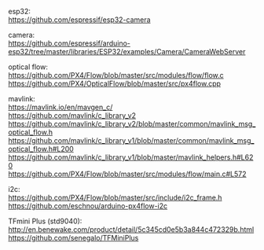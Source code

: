 


esp32:  
https://github.com/espressif/esp32-camera  

camera:  
https://github.com/espressif/arduino-esp32/tree/master/libraries/ESP32/examples/Camera/CameraWebServer

optical flow:  
https://github.com/PX4/Flow/blob/master/src/modules/flow/flow.c  
https://github.com/PX4/OpticalFlow/blob/master/src/px4flow.cpp  

mavlink:  
https://mavlink.io/en/mavgen_c/  
https://github.com/mavlink/c_library_v2  
https://github.com/mavlink/c_library_v2/blob/master/common/mavlink_msg_optical_flow.h  
https://github.com/mavlink/c_library_v1/blob/master/common/mavlink_msg_optical_flow.h#L200  
https://github.com/mavlink/c_library_v1/blob/master/mavlink_helpers.h#L620  
https://github.com/PX4/Flow/blob/master/src/modules/flow/main.c#L572  

i2c:  
https://github.com/PX4/Flow/blob/master/src/include/i2c_frame.h  
https://github.com/eschnou/arduino-px4flow-i2c  

TFmini Plus (std9040): 
http://en.benewake.com/product/detail/5c345cd0e5b3a844c472329b.html 
https://github.com/senegalo/TFMiniPlus 
